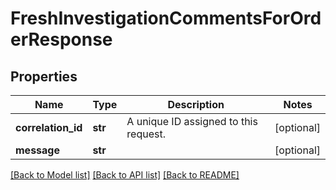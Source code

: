 # FreshInvestigationCommentsForOrderResponse

## Properties
Name | Type | Description | Notes
------------ | ------------- | ------------- | -------------
**correlation_id** | **str** | A unique ID assigned to this request. | [optional] 
**message** | **str** |  | [optional] 

[[Back to Model list]](../README.md#documentation-for-models) [[Back to API list]](../README.md#documentation-for-api-endpoints) [[Back to README]](../README.md)

